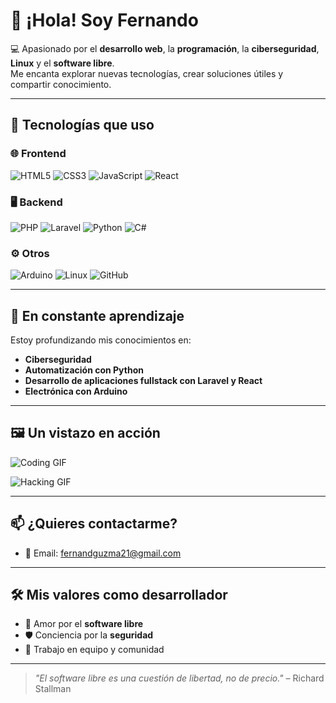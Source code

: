 # 👋 ¡Hola! Soy Fernando

💻 Apasionado por el **desarrollo web**, la **programación**, la **ciberseguridad**, **Linux** y el **software libre**.  
Me encanta explorar nuevas tecnologías, crear soluciones útiles y compartir conocimiento.

---

## 🚀 Tecnologías que uso

### 🌐 **Frontend**
![HTML5](https://img.shields.io/badge/HTML5-%23E34F26?style=flat-square&logo=html5&logoColor=white) 
![CSS3](https://img.shields.io/badge/CSS3-%231572B6?style=flat-square&logo=css3&logoColor=white) 
![JavaScript](https://img.shields.io/badge/JavaScript-%23F7DF1E?style=flat-square&logo=javascript&logoColor=black) 
![React](https://img.shields.io/badge/React-%2361DAFB?style=flat-square&logo=react&logoColor=black)

### 🖥 **Backend**
![PHP](https://img.shields.io/badge/PHP-%23777BB4?style=flat-square&logo=php&logoColor=white) 
![Laravel](https://img.shields.io/badge/Laravel-%23F05340?style=flat-square&logo=laravel&logoColor=white) 
![Python](https://img.shields.io/badge/Python-%2338A1F3?style=flat-square&logo=python&logoColor=white) 
![C#](https://img.shields.io/badge/C%23-%23239120?style=flat-square&logo=c-sharp&logoColor=white)

### ⚙️ **Otros**
![Arduino](https://img.shields.io/badge/Arduino-%23F44336?style=flat-square&logo=arduino&logoColor=white)
![Linux](https://img.shields.io/badge/Linux-%23FCC624?style=flat-square&logo=linux&logoColor=black) 
![GitHub](https://img.shields.io/badge/GitHub-%23121011?style=flat-square&logo=github&logoColor=white) 

---

## 🌱 En constante aprendizaje
Estoy profundizando mis conocimientos en:
- **Ciberseguridad**
- **Automatización con Python**
- **Desarrollo de aplicaciones fullstack con Laravel y React**
- **Electrónica con Arduino**

---

## 🖼️ Un vistazo en acción

![Coding GIF](https://media.giphy.com/media/qgQUggAC3Pfv687qPC/giphy.gif)

![Hacking GIF](https://media.giphy.com/media/IeRdg7zSCRjSc/giphy.gif)

---

## 📫 ¿Quieres contactarme?

- 📧 Email: fernandguzma21@gmail.com

---

## 🛠️ Mis valores como desarrollador

- 🐧 Amor por el **software libre**
- 🛡️ Conciencia por la **seguridad**
- 🤝 Trabajo en equipo y comunidad

---

> *"El software libre es una cuestión de libertad, no de precio."* – Richard Stallman


